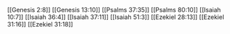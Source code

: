 [[Genesis 2:8]]
[[Genesis 13:10]]
[[Psalms 37:35]]
[[Psalms 80:10]]
[[Isaiah 10:7]]
[[Isaiah 36:4]]
[[Isaiah 37:11]]
[[Isaiah 51:3]]
[[Ezekiel 28:13]]
[[Ezekiel 31:16]]
[[Ezekiel 31:18]]
